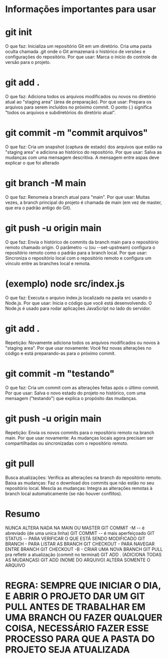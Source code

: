 # Informações importantes para usar

# git init
O que faz: Inicializa um repositório Git em um diretório. Cria uma pasta oculta chamada .git onde o Git armazenará o histórico de versões e configurações do repositório.
Por que usar: Marca o início do controle de versão para o projeto.

# git add .
O que faz: Adiciona todos os arquivos modificados ou novos no diretório atual ao "staging area" (área de preparação).
Por que usar: Prepara os arquivos para serem incluídos no próximo commit.
O ponto (.) significa "todos os arquivos e subdiretórios do diretório atual".

# git commit -m "commit arquivos"
O que faz: Cria um snapshot (captura de estado) dos arquivos que estão na "staging area" e adiciona ao histórico do repositório.
Por que usar: Salva as mudanças com uma mensagem descritiva. A mensagem entre aspas deve explicar o que foi alterado

# git branch -M main
O que faz: Renomeia a branch atual para "main".
Por que usar: Muitas vezes, a branch principal do projeto é chamada de main (em vez de master, que era o padrão antigo do Git).

# git push -u origin main
O que faz:
Envia o histórico de commits da branch main para o repositório remoto chamado origin.
O parâmetro -u (ou --set-upstream) configura o repositório remoto como o padrão para a branch local.
Por que usar: Sincroniza o repositório local com o repositório remoto e configura um vínculo entre as branches local e remota.

# (exemplo) node src/index.js
O que faz: Executa o arquivo index.js localizado na pasta src usando o Node.js.
Por que usar: Inicia o código que você está desenvolvendo. O Node.js é usado para rodar aplicações JavaScript no lado do servidor.

# git add . 
Repetição: Novamente adiciona todos os arquivos modificados ou novos à "staging area".
Por que usar novamente: Você fez novas alterações no código e está preparando-as para o próximo commit.

# git commit -m "testando"
O que faz: Cria um commit com as alterações feitas após o último commit.
Por que usar: Salva o novo estado do projeto no histórico, com uma mensagem ("testando") que explica o propósito das mudanças.

# git push -u origin main
Repetição: Envia os novos commits para o repositório remoto na branch main.
Por que usar novamente: As mudanças locais agora precisam ser compartilhadas ou sincronizadas com o repositório remoto.

# git pull
Busca atualizações:
Verifica as alterações na branch do repositório remoto.
Baixa as mudanças:
Faz o download dos commits que não estão no seu repositório local.
Mescla as mudanças:
Integra as alterações remotas à branch local automaticamente (se não houver conflitos).

# Resumo 

NUNCA ALTERA NADA NA MAIN OU MASTER
GIT COMMIT -M -- é abreviado (de uma unica linha)
GIT COMMIT -- é mais aperfeiçoado 
GIT STATUS -- PARA VERIFICAR O QUE ESTÁ SENDO MODIFICADO
GIT BRANCH - PARA LISTAR AS BRANCH
GIT CHECKOUT - PARA NAVEGAR ENTRE BRANCH
GIT CHECKOUT -B - CRIAR UMA NOVA BRANCH
GIT PULL pra refletir a atualização (commit no terminal)
GIT ADD . (ADICIONA TODAS AS MUDANÇAS) GIT ADD (NOME DO ARQUIVO) ALTERA SOMENTE O ARQUIVO  

# REGRA: SEMPRE QUE INICIAR O DIA, E ABRIR O PROJETO  DAR UM GIT PULL ANTES DE TRABALHAR EM UMA BRANCH OU FAZER QUALQUER COISA, NECESSÁRIO FAZER ESSE PROCESSO PARA QUE A PASTA DO PROJETO SEJA ATUALIZADA

